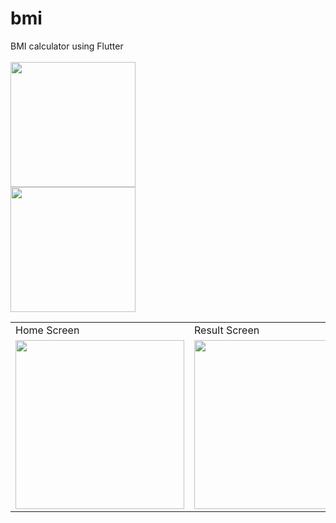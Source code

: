 # bmi
 BMI calculator using Flutter
 <br>
 <br>
<img width="200" src="https://github.com/sovanmondal182/bmi/blob/main/images/home.png">
<br>
<img width="200" src="https://github.com/sovanmondal182/bmi/blob/main/images/result.png">

<table>
  <tr>
    <td>Home Screen</td>
     <td>Result Screen</td>
  </tr>
  <tr>
    <td><img src="https://github.com/sovanmondal182/bmi/blob/main/images/home.png" width=270></td>
    <td><img src="https://github.com/sovanmondal182/bmi/blob/main/images/result.png" width=270></td>
  </tr>
 </table>
